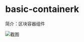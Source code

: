 # basic-containerk

简介：区块容器组件

![截图](https://img.alicdn.com/tfs/TB1fCIGnxSYBuNjSspjXXX73VXa-1960-716.png)
